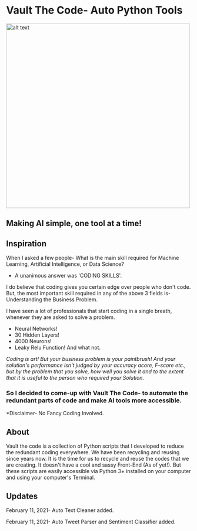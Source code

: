 # Vault The Code- Auto Python Tools

<img align = "center" src="https://github.com/darshth/Vault-The-Code/blob/main/AutoCleaner/images/def():-logos_white.png" alt="alt text" width="500" height="500">

## Making AI simple, one tool at a time!

## Inspiration

When I asked a few people- What is the main skill required for Machine Learning, Artificial Intelligence, or Data Science?
- A unanimous answer was 'CODING SKILLS'.

I do believe that coding gives you certain edge over people who don't code.
But, the most important skill required in any of the above 3 fields is- Understanding the Business Problem. 

I have seen a lot of professionals that start coding in a single breath, whenever they are asked to solve a problem.
- Neural Networks!
- 30 Hidden Layers!
- 4000 Neurons!
- Leaky Relu Function!
And what not. 

*Coding is art! But your business problem is your paintbrush! And your solution's performance isn't judged by your accuracy acore, F-score etc., but by the problem that you solve, how well you solve it and to the extent that it is useful to the person who required your Solution.*

### So I decided to come-up with Vault The Code- to automate the redundant parts of code and make AI tools more accessible. 
*Disclaimer- No Fancy Coding Involved.

## About

Vault the code is a collection of Python scripts that I developed to reduce the redundant coding everywhere.
We have been recycling and reusing since years now. It is the time for us to recycle and reuse the codes that we are creating.
It doesn't have a cool and sassy Front-End (As of yet!). But these scripts are easily accessible via Python 3+ installed on your computer and using your computer's Terminal.

## Updates
February 11, 2021- Auto Text Cleaner added.

February 11, 2021- Auto Tweet Parser and Sentiment Classifier added.
